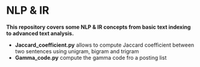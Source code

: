 # NLP & IR
**This repository covers some NLP & IR concepts from basic text indexing to advanced text analysis.**
* **Jaccard_coefficient.py** allows to compute Jaccard coefficient between two sentences using unigram, bigram and trigram
* **Gamma_code.py** compute the gamma code fro a posting list  
